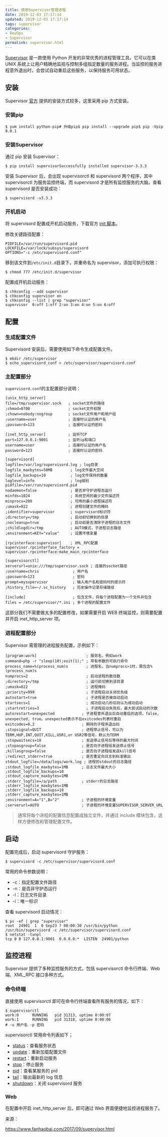 ```yaml
---
title: 使用Supervisor管理进程
date: 2019-12-03 17:17:14
updated: 2019-12-03 17:17:14
tags: supervisor
categories: 
- DevOps
- Supervisor
permalink: supervisor.html
---
```


[Supervisor](http://supervisord.org/) 是一款使用 Python 开发的非常优秀的进程管理工具。它可以在类 UNIX 系统上让用户精确地监视与控制多组指定数量的服务进程。当监控的服务进程意外退出时，会尝试自动重启这些服务，以保持服务可用状态。



## 安装

Supervisor [官方](http://www.supervisord.org/installing.html) 提供的安装方式较多，这里采用 pip 方式安装。

### 安装pip

```
$ yum install python-pip# 升级pip$ pip install --upgrade pip$ pip -Vpip 9.0.1
```

### 安装Supervisor

通过 pip 安装 Supervisor：

```
$ pip install supervisorSuccessfully installed supervisor-3.3.3
```

安装 Supervisor 后，会出现 supervisorctl 和 supervisord 两个程序，其中 supervisorctl 为服务监控终端，而 supervisord 才是所有监控服务的大脑。查看 supervisord 是否安装成功：

```
$ supervisord -v3.3.3
```

### 开机启动

将 supervisord 配置成开机启动服务，下载官方 [init 脚本](https://github.com/Supervisor/initscripts/blob/master/redhat-init-mingalevme)。

修改关键路径配置：

```
PIDFILE=/var/run/supervisord.pid
LOCKFILE=/var/lock/subsys/supervisord
OPTIONS="-c /etc/supervisord.conf"
```

移到该文件到`/etc/init.d`目录下，并重命名为 supervisor，添加可执行权限：

```
$ chmod 777 /etc/init.d/supervisor
```

配置成开机启动服务：

```
$ chkconfig --add supervisor
$ chkconfig supervisor on
$ chkconfig --list | grep "supervisor"
supervisor  0:off 1:off 2:on 3:on 4:on 5:on 6:off
```

## 配置

### 生成配置文件

Supervisord 安装后，需要使用如下命令生成配置文件。

```
$ mkdir /etc/supervisor
$ echo_supervisord_conf > /etc/supervisor/supervisord.conf
```

### 主配置部分

`supervisord.conf`的主配置部分说明：

```
[unix_http_server]
file=/tmp/supervisor.sock   ; socket文件的路径
;chmod=0700                 ; socket文件权限
;chown=nobody:nogroup       ; socket文件用户和用户组
;username=user              ; 连接时认证的用户名
;password=123               ; 连接时认证的密码

[inet_http_server]          ; 监听TCP
port=127.0.0.1:9001         ; 监听ip和端口
username=user               ; 连接时认证的用户名
password=123                ; 连接时认证的密码

[supervisord]
logfile=/var/log/supervisord.log ; log目录
logfile_maxbytes=50MB        ; log文件最大空间
logfile_backups=10           ; log文件保持的数量
loglevel=info                ; log级别
pidfile=/var/run/supervisord.pid
nodaemon=false               ; 是否非守护进程态运行
minfds=1024                  ; 系统空闲的最少文件描述符
minprocs=200                 ; 可用的最小进程描述符
;umask=022                   ; 进程创建文件的掩码
;identifier=supervisor       ; supervisord标识符
;directory=/tmp              ; 启动前切换到的目录
;nocleanup=true              ; 启动前是否清除子进程的日志文件
;childlogdir=/tmp            ; AUTO模式，子进程日志路径
;environment=KEY="value"     ; 设置环境变量

[rpcinterface:supervisor]    ; XML_RPC配置
supervisor.rpcinterface_factory = supervisor.rpcinterface:make_main_rpcinterface

[supervisorctl]
serverurl=unix:///tmp/supervisor.sock ; 连接的socket路径
;username=chris               ; 用户名
;password=123                 ; 密码
prompt=mysupervisor           ; 输入用户名和密码时的提示符
;history_file=~/.sc_history   ; 历史操作记录存储路径

[include]                     ; 包含文件，将每个进程配置为一个文件并包含
files = /etc/supervisor/*.ini ; 多个进程的配置文件
```

这部分我们不需要做太多的配置修改，如果需要开启 WEB 终端监控，则需要配置并开启 inet_http_server 项。

### 进程配置部分

Supervisor 需管理的进程服务配置，示例如下：

```
[program:work]                      ; 服务名，例如work
command=php -r "sleep(10);exit(1);" ; 带有参数的可执行命令
process_name=%(process_num)s        ; 进程名，当numprocs>1时，需包含%(process_num)s
numprocs=2                          ; 启动进程的数目数
;directory=/tmp                     ; 运行前切换到该目录
;umask=022                          ; 进程掩码
;priority=999                       ; 子进程启动关闭优先级
autostart=true                      ; 子进程是否被自动启动
startsecs=1                         ; 成功启动几秒后则认为成功启动
;startretries=3                     ; 子进程启动失败后，最大尝试启动的次数
autorestart=unexpected            ; 子进程意外退出后自动重启的选项，false, unexpected, true。unexpected表示不在exitcodes列表时重启
exitcodes=0,2                     ; 期待的子程序退出码
;stopsignal=QUIT                  ; 进程停止信号，可以为TERM,HUP,INT,QUIT,KILL,USR1,or USR2等信号，默认为TERM
;stopwaitsecs=10                  ; 发送停止信号后等待的最大时间
;stopasgroup=false                ; 是否向子进程组发送停止信号
;killasgroup=false                ; 是否向子进程组发送kill信号
;redirect_stderr=true             ; 是否重定向日志到标准输出
stdout_logfile=/data/logs/work.log ; 进程的stdout的日志路径
;stdout_logfile_maxbytes=1MB      ; 日志文件最大大小
;stdout_logfile_backups=10
;stdout_capture_maxbytes=1MB
;stderr_logfile=/a/path           ; stderr的日志路径
;stderr_logfile_maxbytes=1MB
;stderr_logfile_backups=10
;stderr_capture_maxbytes=1MB
;environment=A="1",B="2"          ; 子进程的环境变量
;serverurl=AUTO                   ; 子进程的环境变量SUPERVISOR_SERVER_URL
```

> 通常将每个进程的配置信息配置成独立文件，并通过 include 模块包含，这样方便修改和管理配置文件。

## 启动

配置完成后，启动 supervisord 守护服务：

```
$ supervisord -c /etc/supervisor/supervisord.conf
```

常用的命令参数说明：

- -c：指定配置文件路径
- -n：是否非守护态运行
- -l：日志文件目录
- -i：唯一标识

查看 supervisord 启动情况：

```
$ ps -ef | grep "supervisor"
root  24901  1  0 Sep23 ? 00:00:30 /usr/bin/python /usr/bin/supervisord -c /etc/supervisor/supervisord.conf
$ netstat -tunpl
tcp 0 0 127.0.0.1:9001  0.0.0.0:*  LISTEN  24901/python
```

## 监控进程

Supervisor 提供了多种监控服务的方式，包括 supervisorctl 命令行终端、Web 端、XML_RPC 接口多种方式。

### 命令终端

直接使用 supervisorctl 即可在命令行终端查看所有服务的情况，如下：

```
$ supervisorctl 
work:0      RUNNING   pid 31313, uptime 0:00:07
work:1      RUNNING   pid 31318, uptime 0:00:06
# -u 用户名 -p 密码
```

supervisorctl 常用命令列表如下；

- [status](https://www.fanhaobai.com/2017/09/supervisor.html#)：查看服务状态
- [update](https://www.fanhaobai.com/2017/09/supervisor.html#)：重新加载配置文件
- [restart](https://www.fanhaobai.com/2017/09/supervisor.html#)：重新启动服务
- [stop](https://www.fanhaobai.com/2017/09/supervisor.html#)：停止服务
- [pid](https://www.fanhaobai.com/2017/09/supervisor.html#)：查看某服务的 pid
- [tail](https://www.fanhaobai.com/2017/09/supervisor.html#)：输出最新的 log 信息
- [shutdown](https://www.fanhaobai.com/2017/09/supervisor.html#)：关闭 supervisord 服务

### Web

在配置中开启 inet_http_server 后，即可通过 Web 界面便捷地监控进程服务了。



来源：

https://www.fanhaobai.com/2017/09/supervisor.html